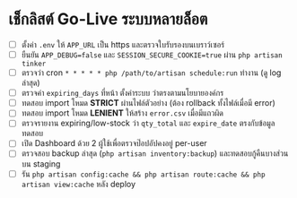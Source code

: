 # เช็กลิสต์ Go-Live ระบบหลายล็อต

- [ ] ตั้งค่า `.env` ให้ `APP_URL` เป็น https และตรวจใบรับรองบนเบราว์เซอร์
- [ ] ยืนยัน `APP_DEBUG=false` และ `SESSION_SECURE_COOKIE=true` ผ่าน `php artisan tinker`
- [ ] ตรวจว่า cron `* * * * * php /path/to/artisan schedule:run` ทำงาน (ดู log ล่าสุด)
- [ ] ตรวจค่า `expiring_days` ที่หน้า ตั้งค่าระบบ ว่าตรงตามนโยบายองค์กร
- [ ] ทดสอบ import โหมด **STRICT** ผ่านไฟล์ตัวอย่าง (ต้อง rollback ทั้งไฟล์เมื่อมี error)
- [ ] ทดสอบ import โหมด **LENIENT** ให้สร้าง `error.csv` เมื่อมีแถวผิด
- [ ] ตรวจรายงาน expiring/low-stock ว่า `qty_total` และ `expire_date` ตรงกับข้อมูลทดสอบ
- [ ] เปิด Dashboard ด้วย 2 ผู้ใช้เพื่อตรวจป๊อปอัปคงอยู่ per-user
- [ ] ตรวจสอบ backup ล่าสุด (`php artisan inventory:backup`) และทดสอบกู้คืนบางส่วนบน staging
- [ ] รัน `php artisan config:cache && php artisan route:cache && php artisan view:cache` หลัง deploy
